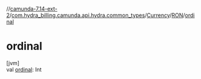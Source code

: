 //[camunda-7.14-ext-2](../../../../index.md)/[com.hydra_billing.camunda.api.hydra.common_types](../../index.md)/[Currency](../index.md)/[RON](index.md)/[ordinal](ordinal.md)

# ordinal

[jvm]\
val [ordinal](ordinal.md): Int
